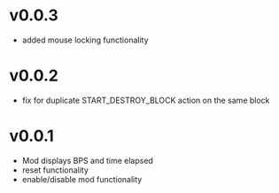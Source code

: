 # v0.0.3
- added mouse locking functionality

# v0.0.2
- fix for duplicate START_DESTROY_BLOCK action on the same block

# v0.0.1
- Mod displays BPS and time elapsed
- reset functionality
- enable/disable mod functionality
